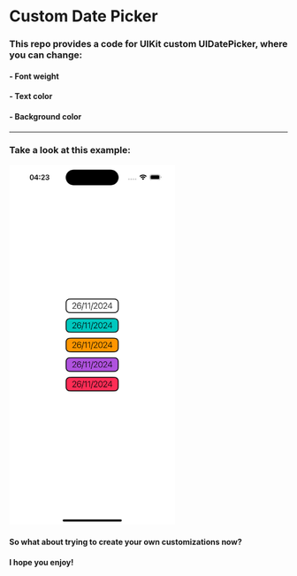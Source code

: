 # Custom Date Picker

### This repo provides a code for UIKit custom UIDatePicker, where you can change:
#### - Font weight
#### - Text color
#### - Background color

---

### Take a look at this example:

<img src="./README-images/appSnapshot.png" width="300" alt="App snapshot">

#### So what about trying to create your own customizations now?
#### I hope you enjoy!


